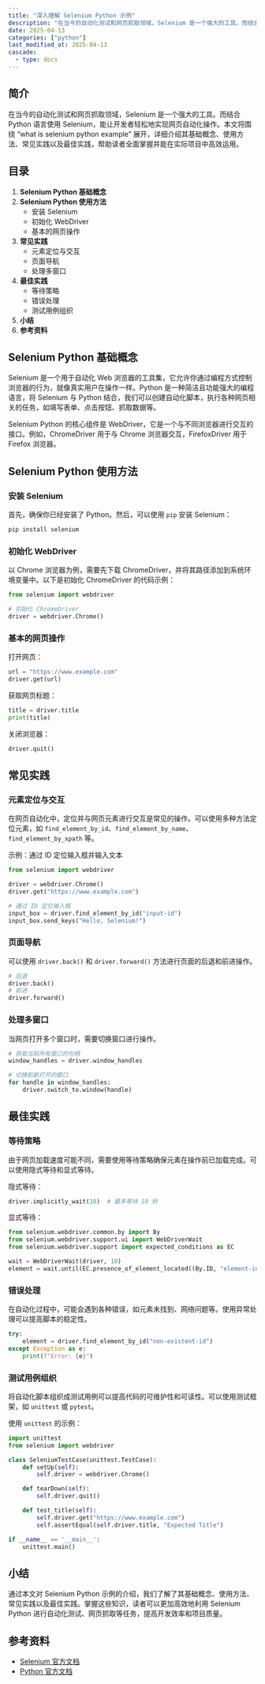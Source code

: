 ```yaml
---
title: "深入理解 Selenium Python 示例"
description: "在当今的自动化测试和网页抓取领域，Selenium 是一个强大的工具。而结合 Python 语言使用 Selenium，能让开发者轻松地实现网页自动化操作。本文将围绕 “what is selenium python example” 展开，详细介绍其基础概念、使用方法、常见实践以及最佳实践，帮助读者全面掌握并能在实际项目中高效运用。"
date: 2025-04-13
categories: ["python"]
last_modified_at: 2025-04-13
cascade:
  - type: docs
---
```



## 简介
在当今的自动化测试和网页抓取领域，Selenium 是一个强大的工具。而结合 Python 语言使用 Selenium，能让开发者轻松地实现网页自动化操作。本文将围绕 “what is selenium python example” 展开，详细介绍其基础概念、使用方法、常见实践以及最佳实践，帮助读者全面掌握并能在实际项目中高效运用。

<!-- more -->
## 目录
1. **Selenium Python 基础概念**
2. **Selenium Python 使用方法**
    - 安装 Selenium
    - 初始化 WebDriver
    - 基本的网页操作
3. **常见实践**
    - 元素定位与交互
    - 页面导航
    - 处理多窗口
4. **最佳实践**
    - 等待策略
    - 错误处理
    - 测试用例组织
5. **小结**
6. **参考资料**

## Selenium Python 基础概念
Selenium 是一个用于自动化 Web 浏览器的工具集，它允许你通过编程方式控制浏览器的行为，就像真实用户在操作一样。Python 是一种简洁且功能强大的编程语言，将 Selenium 与 Python 结合，我们可以创建自动化脚本，执行各种网页相关的任务，如填写表单、点击按钮、抓取数据等。

Selenium Python 的核心组件是 WebDriver，它是一个与不同浏览器进行交互的接口。例如，ChromeDriver 用于与 Chrome 浏览器交互，FirefoxDriver 用于 Firefox 浏览器。

## Selenium Python 使用方法
### 安装 Selenium
首先，确保你已经安装了 Python。然后，可以使用 `pip` 安装 Selenium：
```bash
pip install selenium
```

### 初始化 WebDriver
以 Chrome 浏览器为例，需要先下载 ChromeDriver，并将其路径添加到系统环境变量中。以下是初始化 ChromeDriver 的代码示例：
```python
from selenium import webdriver

# 初始化 ChromeDriver
driver = webdriver.Chrome()
```

### 基本的网页操作
打开网页：
```python
url = "https://www.example.com"
driver.get(url)
```

获取网页标题：
```python
title = driver.title
print(title)
```

关闭浏览器：
```python
driver.quit()
```

## 常见实践
### 元素定位与交互
在网页自动化中，定位并与网页元素进行交互是常见的操作。可以使用多种方法定位元素，如 `find_element_by_id`、`find_element_by_name`、`find_element_by_xpath` 等。

示例：通过 ID 定位输入框并输入文本
```python
from selenium import webdriver

driver = webdriver.Chrome()
driver.get("https://www.example.com")

# 通过 ID 定位输入框
input_box = driver.find_element_by_id("input-id")
input_box.send_keys("Hello, Selenium!")
```

### 页面导航
可以使用 `driver.back()` 和 `driver.forward()` 方法进行页面的后退和前进操作。
```python
# 后退
driver.back()
# 前进
driver.forward()
```

### 处理多窗口
当网页打开多个窗口时，需要切换窗口进行操作。
```python
# 获取当前所有窗口的句柄
window_handles = driver.window_handles

# 切换到新打开的窗口
for handle in window_handles:
    driver.switch_to.window(handle)
```

## 最佳实践
### 等待策略
由于网页加载速度可能不同，需要使用等待策略确保元素在操作前已加载完成。可以使用隐式等待和显式等待。

隐式等待：
```python
driver.implicitly_wait(10)  # 最多等待 10 秒
```

显式等待：
```python
from selenium.webdriver.common.by import By
from selenium.webdriver.support.ui import WebDriverWait
from selenium.webdriver.support import expected_conditions as EC

wait = WebDriverWait(driver, 10)
element = wait.until(EC.presence_of_element_located((By.ID, "element-id")))
```

### 错误处理
在自动化过程中，可能会遇到各种错误，如元素未找到、网络问题等。使用异常处理可以提高脚本的稳定性。
```python
try:
    element = driver.find_element_by_id("non-existent-id")
except Exception as e:
    print(f"Error: {e}")
```

### 测试用例组织
将自动化脚本组织成测试用例可以提高代码的可维护性和可读性。可以使用测试框架，如 `unittest` 或 `pytest`。

使用 `unittest` 的示例：
```python
import unittest
from selenium import webdriver

class SeleniumTestCase(unittest.TestCase):
    def setUp(self):
        self.driver = webdriver.Chrome()

    def tearDown(self):
        self.driver.quit()

    def test_title(self):
        self.driver.get("https://www.example.com")
        self.assertEqual(self.driver.title, "Expected Title")

if __name__ == '__main__':
    unittest.main()
```

## 小结
通过本文对 Selenium Python 示例的介绍，我们了解了其基础概念、使用方法、常见实践以及最佳实践。掌握这些知识，读者可以更加高效地利用 Selenium Python 进行自动化测试、网页抓取等任务，提高开发效率和项目质量。

## 参考资料
- [Selenium 官方文档](https://www.selenium.dev/documentation/)
- [Python 官方文档](https://docs.python.org/3/)